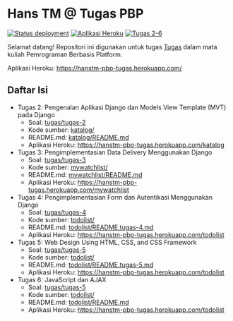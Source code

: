 # Hans TM @ Tugas PBP

[![Status deployment](https://img.shields.io/github/workflow/status/HansTM/pbp-tugas/Deployment?logo=github-actions&logoColor=white)](https://github.com/HansTM/pbp-tugas/actions/workflows/deployment.yml)
[![Aplikasi Heroku](https://img.shields.io/badge/heroku-hanstm--pbp--tugas-blue?logo=heroku&logoColor=white)](https://hanstm-pbp-tugas.herokuapp.com/)
[![Tugas 2-6](https://img.shields.io/badge/assignment-Tugas%202--6-blue)](https://pbp-fasilkom-ui.github.io/ganjil-2023/assignments/tugas/tugas-2)

Selamat datang! Repositori ini digunakan untuk tugas [Tugas](https://pbp-fasilkom-ui.github.io/ganjil-2023/assignments/tugas/tugas-2) dalam mata kuliah Pemrograman Berbasis Platform. 

Aplikasi Heroku: https://hanstm-pbp-tugas.herokuapp.com/

## Daftar Isi

- Tugas 2: Pengenalan Aplikasi Django dan Models View Template (MVT) pada Django
  - Soal: [tugas/tugas-2](https://pbp-fasilkom-ui.github.io/ganjil-2023/assignments/tugas/tugas-2)
  - Kode sumber: [katalog/](katalog/)
  - README.md: [katalog/README.md](katalog/README.md)
  - Aplikasi Heroku: https://hanstm-pbp-tugas.herokuapp.com/katalog
- Tugas 3: Pengimplementasian Data Delivery Menggunakan Django
  - Soal: [tugas/tugas-3](https://pbp-fasilkom-ui.github.io/ganjil-2023/assignments/tugas/tugas-3)
  - Kode sumber: [mywatchlist/](mywatchlist/)
  - README.md: [mywatchlist/README.md](mywatchlist/README.md)
  - Aplikasi Heroku: https://hanstm-pbp-tugas.herokuapp.com/mywatchlist
- Tugas 4: Pengimplementasian Form dan Autentikasi Menggunakan Django
  - Soal: [tugas/tugas-4](https://pbp-fasilkom-ui.github.io/ganjil-2023/assignments/tugas/tugas-4)
  - Kode sumber: [todolist/](todolist/)
  - README.md: [todolist/README.tugas-4.md](todolist/README.tugas-4.md)
  - Aplikasi Heroku: https://hanstm-pbp-tugas.herokuapp.com/todolist
- Tugas 5: Web Design Using HTML, CSS, and CSS Framework
  - Soal: [tugas/tugas-5](https://pbp-fasilkom-ui.github.io/ganjil-2023/assignments/tugas/tugas-5)
  - Kode sumber: [todolist/](todolist/)
  - README.md: [todolist/README.tugas-5.md](todolist/README.tugas-5.md)
  - Aplikasi Heroku: https://hanstm-pbp-tugas.herokuapp.com/todolist
- Tugas 6: JavaScript dan AJAX
  - Soal: [tugas/tugas-5](https://pbp-fasilkom-ui.github.io/ganjil-2023/assignments/tugas/tugas-6)
  - Kode sumber: [todolist/](todolist/)
  - README.md: [todolist/README.md](todolist/README.md)
  - Aplikasi Heroku: https://hanstm-pbp-tugas.herokuapp.com/todolist

